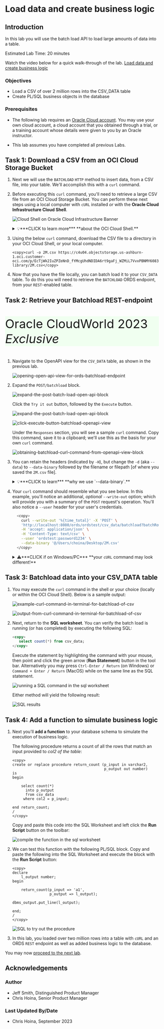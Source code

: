 # Load data and create business logic
<!-- WMSID 4602 -->
## Introduction

In this lab you will use the batch load API to load large amounts of data into a table.

Estimated Lab Time: 20 minutes

Watch the video below for a quick walk-through of the lab.
[Load data and create business logic](videohub:1_rgksftgt)

### Objectives

- Load a CSV of over 2 million rows into the CSV_DATA table
- Create PL/SQL business objects in the database

### Prerequisites

- The following lab requires an [Oracle Cloud account](https://www.oracle.com/cloud/free/). You may use your own cloud account, a cloud account that you obtained through a trial, or a training account whose details were given to you by an Oracle instructor.

- This lab assumes you have completed all previous Labs.

## Task 1: Download a CSV from an OCI Cloud Storage Bucket

1. Next we will use the `BATCHLOAD` `HTTP` method to insert data, from a CSV file, into your table. We'll accomplish this with a `curl` command.

2. Before executing this `curl` command, you'll need to retrieve a large CSV file from an OCI Cloud Storage Bucket. You can perform these next steps using a local computer with `cURL` installed <i>or</i> with the **Oracle Cloud Infrastructure Cloud Shell**.

   ![Cloud Shell on Oracle Cloud Infrastructure Banner](./images/cloud-shell-icon-action.png " ")

   <details>
     <summary>💡***CLICK to learn more*** **about the OCI Cloud Shell.**</summary>
     <div style="background-color:HoneyDew;padding:5px;border-radius:15px;">Every Oracle Cloud Infrastructure account has Cloud Shell--a web browser-based terminal accessible from the Oracle Cloud Console.<p></p>
     It provides access to a Linux shell, with a pre-authenticated Oracle Cloud Infrastructure CLI, pre-authenticated Ansible installation, and other useful tools. Available to all OCI users, the Cloud Shell will appear in the Oracle Cloud Console as a persistent frame of the Console, and will stay active as you navigate to different pages of the Console.
     <p></p>
     To use the Cloud Shell, after logging into your Oracle Cloud Infrastructure account, click the Cloud Shell icon in the upper right of the Oracle Cloud Infrastructure banner.
   </details>

3. Using the below `curl` command, download the CSV file to a directory in your OCI Cloud Shell, or your local computer.

    ````curl
    <copy>curl -o 2M.csv https://c4u04.objectstorage.us-ashburn-1.oci.customer-oci.com/p/EcTjWk2IuZPZeNnD_fYMcgUhdNDIDA6rt9gaFj_WZMiL7VvxPBNMY60837hu5hga/n/c4u04/b/livelabsfiles/o/developer-library/2M.csv</copy>
    ````

4. Now that you have the file locally, you can batch load it to your `CSV_DATA` table. To do this you will need to retrieve the `BATCHLOAD` ORDS endpoint, from your `REST`-enabled table.

## Task 2: Retrieve your Batchload REST-endpoint

   <div>
     <p style="background-color:HoneyDew;font-size:40px;"> Oracle CloudWorld 2023 <i>Exclusive</i></p>
   </div>

1. Navigate to the OpenAPI view for the `CSV_DATA` table, as shown in the previous lab.

   ![opening-open-api-view-for-ords-batchload-endpoint](./images/opening-open-api-view-for-ords-batchload-endpoint.png " ")

2. Expand the `POST/batchload` block. 

   ![expand-the-post-batch-load-open-api-block](./images/expand-the-post-batch-load-open-api-block.png " ")

   Click the `Try it out` button, followed by the `Execute` button.

   ![expand-the-post-batch-load-open-api-block](./images/click-try-it-out-in-batchload-openapi-block.png " ")

   ![click-execute-button-batchload-openapi-view](./images/click-execute-button-batchload-openapi-view.png " ")

   Under the `Responses` section, you will see a sample `curl` command. Copy this command, save it to a clipboard; we'll use this as the basis for your own `curl` command.

   ![obtaining-batchload-curl-command-from-openapi-view-block](./images/obtaining-batchload-curl-command-from-openapi-view-block.png " ")

3. You can retain the headers (indicated by `-H`), but change the `-d` (aka `--data`) to `--data-binary` followed by the filename or filepath [of where you saved the `2M.csv` file].

    <details>
        <summary>💡***CLICK to learn*** **why we use `--data-binary`.**</summary>
        <div style="background-color:HoneyDew;padding:5px;border-radius:15px;">This will perform a <code>POST</code> much like when using the <code>--data</code> option, only <i>exactly as specified</i> with no extra processing.
        <p></p>
        Newlines and carriage returns are preserved and conversions are never performed. To pass in a filename, use the <code>@</code> character, followed by the filename or filepath.
    </div>
    </details>

4. Your `curl` command should resemble what you see below. In this example, you'll notice an additional, *optional* `--write-out` option; which will provide you with a summary of the `POST` request's operation. You'll also notice a `--user` header for your user's credentials.

    ```sh
      <copy>
        curl --write-out '%{time_total}' -X 'POST' \
        'http://localhost:8080/ords/ordstest/csv_data/batchload?batchRows=5000' \
        -H 'accept: application/json' \
        -H 'Content-Type: text/csv' \
        --user 'ordstest:password1234' \
        --data-binary '@/Users/choina/Desktop/2M.csv'
      </copy>
   ```

   <details>
       <summary>⚠️***CLICK if on Windows/PC*** **your <code>cURL</code> command may look different!**
       </summary>

      ```sh
       <copy>
        curl --write-out '%{time_total}' ^
         -X POST --data-binary "@/Users/choina/Desktop/2M.csv" ^
         -H "Content-Type: text/csv" ^
         "http://localhost:8080/ords/ordstest/csv_data/batchload?batchRows=5000"
      </copy>
       ```
   </details>
<!-- needs hat, remove single quotes -->
## Task 3: Batchload data into your CSV_DATA table

1. You may execute the `curl` command in the shell or your choice (locally or within the OCI Cloud Shell). Below is a sample output:

   ![example-curl-command-in-terminal-for-batchload-of-csv](./images/example-curl-command-in-terminal-for-batchload-of-csv.png " ")

   ![output-from-curl-command-in-terminal-for-batchload-of-csv](./images/output-from-curl-command-in-terminal-for-batchload-of-csv.png " ") 

2. Next, return to the **SQL worksheet**. You can verify the batch load is running (or has completed) by executing the following SQL:

    ```sql
    <copy>
       select count(*) from csv_data;
    </copy>
    ```

   Execute the statement by highlighting the command with your mouse, then point and click the green arrow (**Run Statement**) button in the tool bar. Alternatively you may press `Ctrl-Enter / Return` (on Windows) or `Command + Enter / Return` (MacOS) while on the same line as the SQL statement.

    ![running a SQL command in the sql worksheet](./images/run-statement-sql-worksheet.png)

    Either method will yield the following result:

    ![SQL results](./images/lower-review-query-result.png)

## Task 4: Add a function to simulate business logic

1. Next you'll **add a function** to your database schema to simulate the execution of business logic.

    The following procedure returns a count of all the rows that match an input provided to *col2 of the table*:

    ````plsql
    <copy>
    create or replace procedure return_count (p_input in varchar2, 
                                              p_output out number) 
    is
    begin

        select count(*) 
          into p_output
          from csv_data
         where col2 = p_input;

    end return_count;
    /
    </copy>
    ````

    Copy and paste this code into the SQL Worksheet and left click the **Run Script** button on the toolbar:

    ![compile the function in the sql worksheet](./images/run-script-action-compile-function.png)

2.  We can test this function with the following PL/SQL block. Copy and paste the following into the SQL Worksheet and execute the block with the **Run Script** button:

    ````pl/sql
    <copy>
    declare
        l_output number;
    begin

        return_count(p_input => 'a1',
                     p_output => l_output);

    dbms_output.put_line(l_output);

    end;
    /
    </copy>
    ````

    ![SQL to try out the procedure](./images/test-procedure-with-sql.png)

3. In this lab, you loaded over two million rows into a table with `cURL` and an ORDS `REST` endpoint as well as added business logic to the database.

You may now [proceed to the next lab](#next).

## Acknowledgements

### Author

- Jeff Smith, Distinguished Product Manager
- Chris Hoina, Senior Product Manager

### Last Updated By/Date

- Chris Hoina, September 2023

